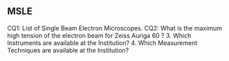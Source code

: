 ## MSLE
CQ1: List of Single Beam Electron Microscopes.
CQ2: What is the maximum high tension of the electron beam for Zeiss Auriga 60 ?
3. Which Instruments are available at the Institution?
4. Which Measurement Techniques are available at the Institution?

